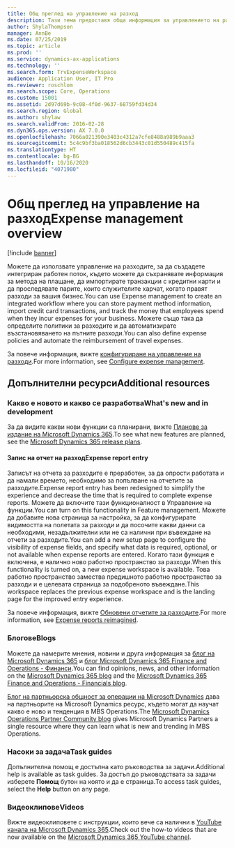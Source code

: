 ```yaml
---
title: Общ преглед на управление на разход
description: Тази тема предоставя обща информация за управлението на разходите и връзки към допълнителни ресурси. Можете да използвате управление на разходите, за да създадете интегриран работен поток, където можете да съхранявате информация за метода на плащане, да импортирате транзакции с кредитни карти и да проследявате парите, които служителите харчат, когато правят разходи за вашия бизнес.
author: ShylaThompson
manager: AnnBe
ms.date: 07/25/2019
ms.topic: article
ms.prod: ''
ms.service: dynamics-ax-applications
ms.technology: ''
ms.search.form: TrvExpenseWorkspace
audience: Application User, IT Pro
ms.reviewer: roschlom
ms.search.scope: Core, Operations
ms.custom: 15001
ms.assetid: 2d97d69b-9c08-4f0d-9637-68759fd34d34
ms.search.region: Global
ms.author: shylaw
ms.search.validFrom: 2016-02-28
ms.dyn365.ops.version: AX 7.0.0
ms.openlocfilehash: 7066a021390e3403c4312a7cfe8488a989b9aaa3
ms.sourcegitcommit: 5c4c9bf3ba018562d6cb3443c01d550489c415fa
ms.translationtype: HT
ms.contentlocale: bg-BG
ms.lasthandoff: 10/16/2020
ms.locfileid: "4071980"
---
```

# <a name="expense-management-overview"></a><span data-ttu-id="3863b-104">Общ преглед на управление на разход</span><span class="sxs-lookup"><span data-stu-id="3863b-104">Expense management overview</span></span>

[!include [banner](../includes/banner.md)]

<span data-ttu-id="3863b-105">Можете да използвате управление на разходите, за да създадете интегриран работен поток, където можете да съхранявате информация за метода на плащане, да импортирате транзакции с кредитни карти и да проследявате парите, които служителите харчат, когато правят разходи за вашия бизнес.</span><span class="sxs-lookup"><span data-stu-id="3863b-105">You can use Expense management to create an integrated workflow where you can store payment method information, import credit card transactions, and track the money that employees spend when they incur expenses for your business.</span></span> <span data-ttu-id="3863b-106">Можете също така да определите политики за разходите и да автоматизирате възстановяването на пътните разходи.</span><span class="sxs-lookup"><span data-stu-id="3863b-106">You can also define expense policies and automate the reimbursement of travel expenses.</span></span>

<span data-ttu-id="3863b-107">За повече информация, вижте [конфигуриране на управление на разходи](plan-expense-management.md).</span><span class="sxs-lookup"><span data-stu-id="3863b-107">For more information, see [Configure expense management](plan-expense-management.md).</span></span>

## <a name="additional-resources"></a><span data-ttu-id="3863b-108">Допълнителни ресурси</span><span class="sxs-lookup"><span data-stu-id="3863b-108">Additional resources</span></span>

### <a name="whats-new-and-in-development"></a><span data-ttu-id="3863b-109">Какво е новото и какво се разработва</span><span class="sxs-lookup"><span data-stu-id="3863b-109">What's new and in development</span></span>

<span data-ttu-id="3863b-110">За да видите какви нови функции са планирани, вижте [Планове за издание на Microsoft Dynamics 365](https://go.microsoft.com/fwlink/?linkid=2010158).</span><span class="sxs-lookup"><span data-stu-id="3863b-110">To see what new features are planned, see the [Microsoft Dynamics 365 release plans](https://go.microsoft.com/fwlink/?linkid=2010158).</span></span>

#### <a name="expense-report-entry"></a><span data-ttu-id="3863b-111">Запис на отчет на разход</span><span class="sxs-lookup"><span data-stu-id="3863b-111">Expense report entry</span></span>

<span data-ttu-id="3863b-112">Записът на отчета за разходите е преработен, за да опрости работата и да намали времето, необходимо за попълване на отчетите за разходите.</span><span class="sxs-lookup"><span data-stu-id="3863b-112">Expense report entry has been redesigned to simplify the experience and decrease the time that is required to complete expense reports.</span></span> <span data-ttu-id="3863b-113">Можете да включите тази функционалност в Управление на функции.</span><span class="sxs-lookup"><span data-stu-id="3863b-113">You can turn on this functionality in Feature management.</span></span> <span data-ttu-id="3863b-114">Можете да добавите нова страница за настройка, за да конфигурирате видимостта на полетата за разходи и да посочите какви данни са необходими, незадължителни или не са налични при въвеждане на отчети за разходите.</span><span class="sxs-lookup"><span data-stu-id="3863b-114">You can add a new setup page to configure the visibility of expense fields, and specify what data is required, optional, or not available when expense reports are entered.</span></span> <span data-ttu-id="3863b-115">Когато тази функция е включена, е налично ново работно пространство за разходи.</span><span class="sxs-lookup"><span data-stu-id="3863b-115">When this functionality is turned on, a new expense workspace is available.</span></span> <span data-ttu-id="3863b-116">Това работно пространство замества предишното работно пространство за разходи и е целевата страница за подобреното въвеждане.</span><span class="sxs-lookup"><span data-stu-id="3863b-116">This workspace replaces the previous expense workspace and is the landing page for the improved entry experience.</span></span>

<span data-ttu-id="3863b-117">За повече информация, вижте [Обновени отчетите за разходите](ExpenseWorkspaceNew.md).</span><span class="sxs-lookup"><span data-stu-id="3863b-117">For more information, see [Expense reports reimagined](ExpenseWorkspaceNew.md).</span></span>

### <a name="blogs"></a><span data-ttu-id="3863b-118">Блогове</span><span class="sxs-lookup"><span data-stu-id="3863b-118">Blogs</span></span>

<span data-ttu-id="3863b-119">Можете да намерите мнения, новини и друга информация за [блог на Microsoft Dynamics 365](https://community.dynamics.com/b/msftdynamicsblog?c=Enterprise) и [блог Microsoft Dynamics 365 Finance and Operations - Финанси](https://community.dynamics.com/365/financeandoperations/b/financials).</span><span class="sxs-lookup"><span data-stu-id="3863b-119">You can find opinions, news, and other information on the [Microsoft Dynamics 365 blog](https://community.dynamics.com/b/msftdynamicsblog?c=Enterprise) and the [Microsoft Dynamics 365 Finance and Operations - Financials blog](https://community.dynamics.com/365/financeandoperations/b/financials).</span></span>

<span data-ttu-id="3863b-120">[Блог на партньорска общност за операции на Microsoft Dynamics](https://community.dynamics.com/partner/b/operationspartnercommunityblog) дава на партньорите на Microsoft Dynamics ресурс, където могат да научат какво е ново и тенденция в MBS Operations.</span><span class="sxs-lookup"><span data-stu-id="3863b-120">The [Microsoft Dynamics Operations Partner Community blog](https://community.dynamics.com/partner/b/operationspartnercommunityblog) gives Microsoft Dynamics Partners a single resource where they can learn what is new and trending in MBS Operations.</span></span>

### <a name="task-guides"></a><span data-ttu-id="3863b-121">Насоки за задача</span><span class="sxs-lookup"><span data-stu-id="3863b-121">Task guides</span></span>

<span data-ttu-id="3863b-122">Допълнителна помощ е достъпна като ръководства за задачи.</span><span class="sxs-lookup"><span data-stu-id="3863b-122">Additional help is available as task guides.</span></span> <span data-ttu-id="3863b-123">За достъп до ръководствата за задачи изберете **Помощ** бутон на която и да е страница.</span><span class="sxs-lookup"><span data-stu-id="3863b-123">To access task guides, select the **Help** button on any page.</span></span>

### <a name="videos"></a><span data-ttu-id="3863b-124">Видеоклипове</span><span class="sxs-lookup"><span data-stu-id="3863b-124">Videos</span></span>

<span data-ttu-id="3863b-125">Вижте видеоклиповете с инструкции, които вече са налични в [YouTube канала на Microsoft Dynamics 365](https://www.youtube.com/channel/UCJGCg4rB3QSs8y_1FquelBQ).</span><span class="sxs-lookup"><span data-stu-id="3863b-125">Check out the how-to videos that are now available on the [Microsoft Dynamics 365 YouTube channel](https://www.youtube.com/channel/UCJGCg4rB3QSs8y_1FquelBQ).</span></span>

